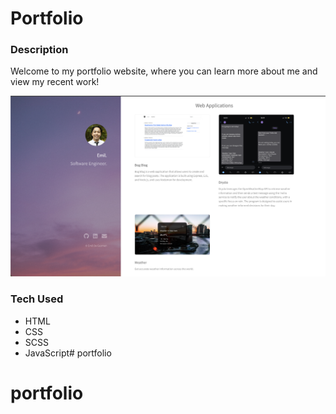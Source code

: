 # Portfolio

### Description
Welcome to my portfolio website, where you can learn more about me and view my recent work!

<img src="portfolio.png">

### Tech Used
- HTML
- CSS
- SCSS
- JavaScript# portfolio
# portfolio

